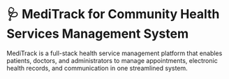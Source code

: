 # 🩺 MediTrack for Community Health Services Management System

MediTrack is a full-stack health service management platform that enables patients, doctors, and administrators to manage appointments, electronic health records, and communication in one streamlined system.
